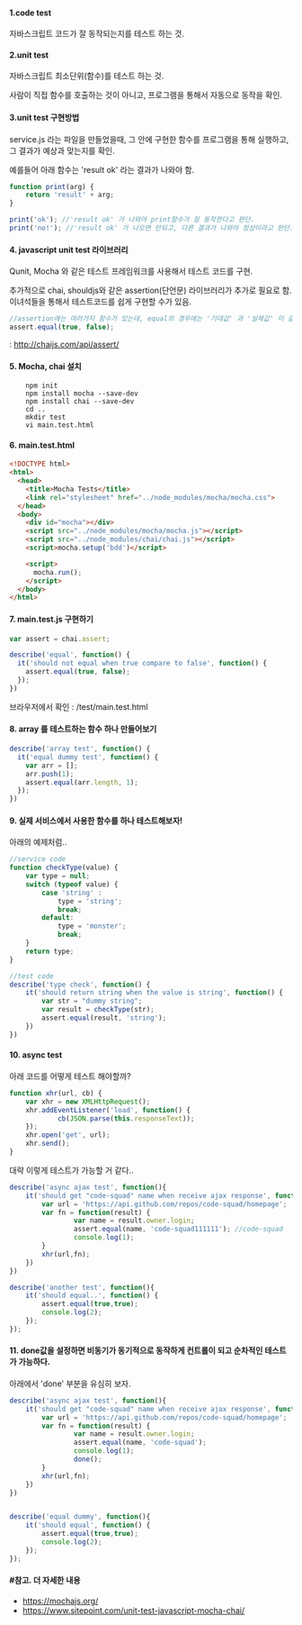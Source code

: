 
####  1.code test
자바스크립트 코드가 잘 동작되는지를 테스트 하는 것.

####  2.unit test
자바스크립트 최소단위(함수)를 테스트 하는 것.

사람이 직접 함수를 호출하는 것이 아니고, 프로그램을 통해서 자동으로 동작을 확인.

#### 3.unit test 구현방법
service.js 라는 파일을 만들었을때, 그 안에 구현한 함수를 프로그램을 통해 실행하고, 
그 결과가 예상과 맞는지를 확인. 

예를들어 아래 함수는 'result ok' 라는 결과가 나와야 함.

```javascript
function print(arg) {
	return 'result' + arg;
}

print('ok'); //'result ok' 가 나와야 print함수가 잘 동작한다고 판단.
print('no!'); //'result ok' 가 나오면 안되고, 다른 결과가 나와야 정상이라고 판단.
```

#### 4. javascript unit test 라이브러리
Qunit, Mocha 와 같은 테스트 프레임워크를 사용해서 테스트 코드를 구현.

추가적으로 chai, shouldjs와 같은 assertion(단언문) 라이브러리가 추가로 필요로 함. 이녀석들을 통해서 테스트코드를 쉽게 구현할 수가 있음.
```javascript
//assertion에는 여러가지 함수가 있는데, equal의 경우에는 '기대값' 과 '실제값' 이 같은지를 테스트 해준다.
assert.equal(true, false);
```

: http://chaijs.com/api/assert/

#### 5. Mocha, chai 설치

```shell
	npm init
	npm install mocha --save-dev
	npm install chai --save-dev
	cd ..
	mkdir test
	vi main.test.html
```

#### 6.  main.test.html
```html
<!DOCTYPE html>
<html>
  <head>
    <title>Mocha Tests</title>
    <link rel="stylesheet" href="../node_modules/mocha/mocha.css">
  </head>
  <body>
    <div id="mocha"></div>
    <script src="../node_modules/mocha/mocha.js"></script>
    <script src="../node_modules/chai/chai.js"></script>
    <script>mocha.setup('bdd')</script>

    <script>
      mocha.run();
    </script>
  </body>
</html>
```

#### 7. main.test.js 구현하기
```javascript
var assert = chai.assert;

describe('equal', function() {
  it('should not equal when true compare to false', function() {
    assert.equal(true, false);
  });
})
```

브라우저에서 확인 : /test/main.test.html

#### 8. array 를 테스트하는 함수 하나 만들어보기
```javascript
describe('array test', function() {
  it('equal dummy test', function() {
  	var arr = [];
  	arr.push(1);
    assert.equal(arr.length, 1);
  });
})
```

#### 9. 실제 서비스에서 사용한 함수를 하나 테스트해보자!
아래의 예제처럼..
```javascript
//service code
function checkType(value) {
	var type = null;
	switch (typeof value) {
		case 'string' :
			type = 'string';
			break;
		default:
			type = 'monster';
			break;
	}
	return type;
}

//test code
describe('type check', function() {
	it('should return string when the value is string', function() {
		var str = "dummy string";
		var result = checkType(str);
		assert.equal(result, 'string');
	})
})

```

#### 10. async test
아래 코드를 어떻게 테스트 해야할까?

```javascript
function xhr(url, cb) {
	var xhr = new XMLHttpRequest();
	xhr.addEventListener('load', function() {
			cb(JSON.parse(this.responseText));
	});
	xhr.open('get', url);
	xhr.send();
}
```

대략 이렇게 테스트가 가능할 거 같다..
```javascript
describe('async ajax test', function(){
	it('should get "code-squad" name when receive ajax response', function() {
		var url = 'https://api.github.com/repos/code-squad/homepage';
		var fn = function(result) {
				var name = result.owner.login;
				assert.equal(name, 'code-squad111111'); //code-squad
				console.log(1);
		}
		xhr(url,fn);
	})
})

describe('another test', function(){
	it('should equal..', function() {
		assert.equal(true,true);
		console.log(2);
	});
});
```

#### 11. done값을 설정하면 비동기가 동기적으로 동작하게 컨트롤이 되고 순차적인 테스트가 가능하다.
아래에서 'done' 부분을 유심히 보자.

```javascript
describe('async ajax test', function(){
	it('should get "code-squad" name when receive ajax response', function(done) {
		var url = 'https://api.github.com/repos/code-squad/homepage';
		var fn = function(result) {
				var name = result.owner.login;
				assert.equal(name, 'code-squad');
				console.log(1);
				done();
		}
		xhr(url,fn);
	})
})


describe('equal dummy', function(){
	it('should equal', function() {
		assert.equal(true,true);
		console.log(2);
	});
});
```



#### #참고. 더 자세한 내용
- https://mochajs.org/
- https://www.sitepoint.com/unit-test-javascript-mocha-chai/





